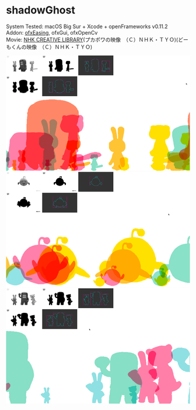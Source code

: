 # shadowGhost
System Tested: macOS Big Sur + Xcode + openFrameworks v0.11.2  
Addon: [ofxEasing](https://github.com/arturoc/ofxEasing), ofxGui, ofxOpenCv  
Movie: [NHK CREATIVE LIBRARY](https://www.nhk.or.jp/archives/creative/material/category-list.html?i=20)(プカポワの映像　（Ｃ）ＮＨＫ・ＴＹＯ)(どーもくんの映像　（Ｃ）ＮＨＫ・ＴＹＯ)  
  
![](https://github.com/yuyurigi/shadowGhost/blob/main/210715_1.png)  
![](https://github.com/yuyurigi/shadowGhost/blob/main/210715_2.png)  
![](https://github.com/yuyurigi/shadowGhost/blob/main/210715_3.png)
